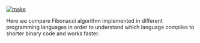 [![make](https://github.com/yegor256/fibonacci/actions/workflows/make.yml/badge.svg)](https://github.com/yegor256/fibonacci/actions/workflows/make.yml)

Here we compare Fibonacci algorithm implemented in
different programming languages in order to understand
which language compiles to shorter binary code and 
works faster.
